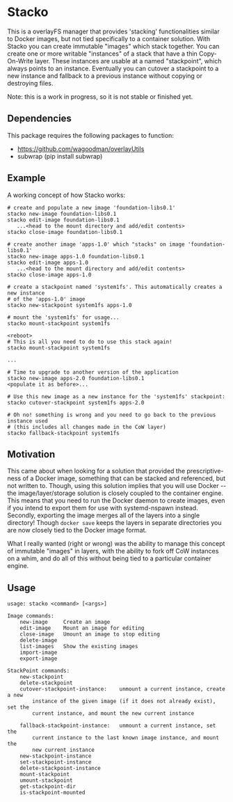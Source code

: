 # Stacko
This is a overlayFS manager that provides 'stacking' functionalities similar
to Docker images, but not tied specifically to a container solution. With Stacko
you can create immutable "images" which stack together. You can create one or more
writable "instances" of a stack that have a thin Copy-On-Write layer. These
instances are usable at a named "stackpoint", which always points to an instance.
Eventually you can cutover a stackpoint to a new instance and fallback to a
previous instance without copying or destroying files.

Note: this is a work in progress, so it is not stable or finished yet.

## Dependencies
This package requires the following packages to function:
- https://github.com/wagoodman/overlayUtils
- subwrap (pip install subwrap)

## Example
A working concept of how Stacko works:
```
# create and populate a new image 'foundation-libs0.1'
stacko new-image foundation-libs0.1
stacko edit-image foundation-libs0.1
   ...<head to the mount directory and add/edit contents>
stacko close-image foundation-libs0.1

# create another image 'apps-1.0' which "stacks" on image 'foundation-libs0.1'
stacko new-image apps-1.0 foundation-libs0.1
stacko edit-image apps-1.0
   ...<head to the mount directory and add/edit contents>
stacko close-image apps-1.0

# create a stackpoint named 'system1fs'. This automatically creates a new instance
# of the 'apps-1.0' image
stacko new-stackpoint system1fs apps-1.0

# mount the 'system1fs' for usage...
stacko mount-stackpoint system1fs

<reboot>
# This is all you need to do to use this stack again!
stacko mount-stackpoint system1fs

...

# Time to upgrade to another version of the application
stacko new-image apps-2.0 foundation-libs0.1
<populate it as before>...

# Use this new image as a new instance for the 'system1fs' stackpoint:
stacko cutover-stackpoint system1fs apps-2.0

# Oh no! something is wrong and you need to go back to the previous instance used
# (this includes all changes made in the CoW layer)
stacko fallback-stackpoint system1fs
```

## Motivation
This came about when looking for a solution that provided the prescriptive-ness of
a Docker image, something that can be stacked and referenced, but not written to.
Though, using this solution implies that you will use Docker --the image/layer/storage
solution is closely coupled to the container engine. This means that you need to
run the Docker daemon to create images, even if you intend to export them for use
with systemd-nspawn instead. Secondly, exporting the image merges all of the layers
into a single directory! Though `docker save` keeps the layers in separate directories
you are now closely tied to the Docker image format.

What I really wanted (right or wrong) was the ability to manage this concept of
immutable "images" in layers, with the ability to fork off CoW instances on a whim,
and do all of this without being tied to a particular container engine.

## Usage
```
usage: stacko <command> [<args>]

Image commands:
    new-image     Create an image
    edit-image    Mount an image for editing
    close-image   Umount an image to stop editing
    delete-image
    list-images   Show the existing images
    import-image
    export-image

StackPoint commands:
    new-stackpoint
    delete-stackpoint
    cutover-stackpoint-instance:    unmount a current instance, create a new
        instance of the given image (if it does not already exist), set the
        current instance, and mount the new current instance

    fallback-stackpoint-instance:   unmount a current instance, set the
        current instance to the last known image instance, and mount the
        new current instance
    new-stackpoint-instance
    set-stackpoint-instance
    delete-stackpoint-instance
    mount-stackpoint
    umount-stackpoint
    get-stackpoint-dir
    is-stackpoint-mounted
```
